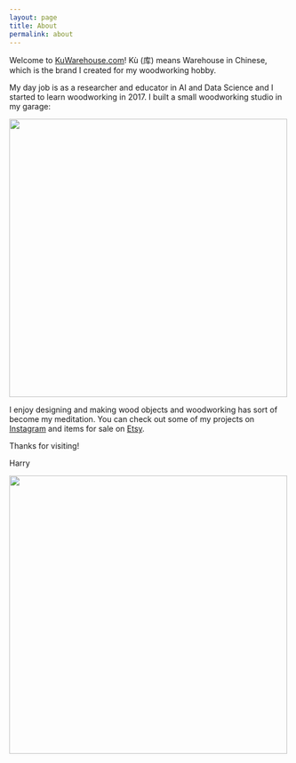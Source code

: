 ```yaml
---
layout: page
title: About
permalink: about
---
```


Welcome to [KuWarehouse.com](https://kuwarehouse.com/)! Kù (库) means Warehouse in Chinese, which is the brand I created for my woodworking hobby.

My day job is as a researcher and educator in AI and Data Science and I started to learn woodworking in 2017. I built a small woodworking studio in my garage:

<img class="mx-auto drop-shadow-md" width="500" src="https://user-images.githubusercontent.com/595772/180903147-7198af6b-4d37-42a0-9dc2-ceda4ae204bd.JPG">

I enjoy designing and making wood objects and woodworking has sort of become my meditation. You can check out some of my projects on [Instagram](https://www.instagram.com/ku_warehouse_store/) and items for sale on [Etsy](https://www.etsy.com/shop/KuWarehouse). 

Thanks for visiting!

Harry

<img class="mx-auto drop-shadow-md" width="500" src="https://user-images.githubusercontent.com/595772/181522246-c3ed5618-d0aa-46bc-a65a-2a6f4b83c69d.jpg">
